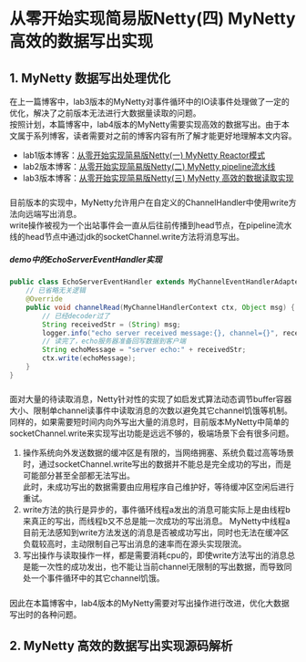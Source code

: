 # 从零开始实现简易版Netty(四) MyNetty 高效的数据写出实现
## 1. MyNetty 数据写出处理优化
在上一篇博客中，lab3版本的MyNetty对事件循环中的IO读事件处理做了一定的优化，解决了之前版本无法进行大数据量读取的问题。  
按照计划，本篇博客中，lab4版本的MyNetty需要实现高效的数据写出。由于本文属于系列博客，读者需要对之前的博客内容有所了解才能更好地理解本文内容。
* lab1版本博客：[从零开始实现简易版Netty(一) MyNetty Reactor模式](https://www.cnblogs.com/xiaoxiongcanguan/p/18939320)
* lab2版本博客：[从零开始实现简易版Netty(二) MyNetty pipeline流水线](https://www.cnblogs.com/xiaoxiongcanguan/p/18964326)  
* lab3版本博客：[从零开始实现简易版Netty(三) MyNetty 高效的数据读取实现](https://www.cnblogs.com/xiaoxiongcanguan/p/18979699)

#####
目前版本的实现中，MyNetty允许用户在自定义的ChannelHandler中使用write方法向远端写出消息。  
write操作被视为一个出站事件会一直从后往前传播到head节点，在pipeline流水线的head节点中通过jdk的socketChannel.write方法将消息写出。
##### demo中的EchoServerEventHandler实现
```java
public class EchoServerEventHandler extends MyChannelEventHandlerAdapter {
    // 已省略无关逻辑
    @Override
    public void channelRead(MyChannelHandlerContext ctx, Object msg) {
        // 已经decoder过了
        String receivedStr = (String) msg;
        logger.info("echo server received message:{}, channel={}", receivedStr, ctx.channel());
        // 读完了，echo服务器准备回写数据到客户端
        String echoMessage = "server echo:" + receivedStr;
        ctx.write(echoMessage);
    }
}    
```
#####
面对大量的待读取消息，Netty针对性的实现了如启发式算法动态调节buffer容器大小、限制单channel读事件中读取消息的次数以避免其它channel饥饿等机制。  
同样的，如果需要短时间内向外写出大量的消息时，目前版本MyNetty中简单的socketChannel.write来实现写出功能是远远不够的，极端场景下会有很多问题。  
1. 操作系统向外发送数据的缓冲区是有限的，当网络拥塞、系统负载过高等场景时，通过socketChannel.write写出的数据并不能总是完全成功的写出，而是可能部分甚至全部都无法写出。  
   此时，未成功写出的数据需要由应用程序自己维护好，等待缓冲区空闲后进行重试。  
2. write方法的执行是异步的，事件循环线程a发出的消息可能实际上是由线程b来真正的写出，而线程b又不总是能一次成功的写出消息。
   MyNetty中线程a目前无法感知到write方法发送的消息是否被成功写出，同时也无法在缓冲区负载较高时，主动限制自己写出消息的速率而在源头实现限流。
3. 写出操作与读取操作一样，都是需要消耗cpu的，即使write方法写出的消息总是能一次性的成功发出，也不能让当前channel无限制的写出数据，而导致同处一个事件循环中的其它channel饥饿。
#####
因此在本篇博客中，lab4版本的MyNetty需要对写出操作进行改进，优化大数据写出时的各种问题。

## 2. MyNetty 高效的数据写出实现源码解析

